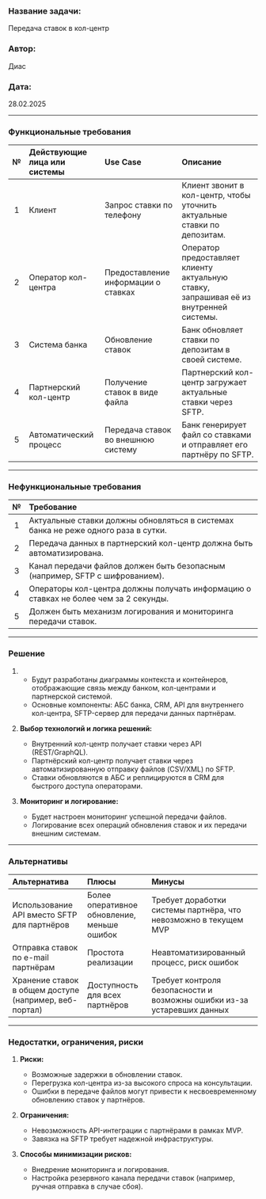 ### **Название задачи:**
Передача ставок в кол-центр

### **Автор:**
Диас

### **Дата:**
28.02.2025

---

### **Функциональные требования**

| **№** | **Действующие лица или системы** | **Use Case** | **Описание** |
| :-: | :- | :- | :- |
| 1 | Клиент | Запрос ставки по телефону | Клиент звонит в кол-центр, чтобы уточнить актуальные ставки по депозитам. |
| 2 | Оператор кол-центра | Предоставление информации о ставках | Оператор предоставляет клиенту актуальную ставку, запрашивая её из внутренней системы. |
| 3 | Система банка | Обновление ставок | Банк обновляет ставки по депозитам в своей системе. |
| 4 | Партнерский кол-центр | Получение ставок в виде файла | Партнерский кол-центр загружает актуальные ставки через SFTP. |
| 5 | Автоматический процесс | Передача ставок во внешнюю систему | Банк генерирует файл со ставками и отправляет его партнёру по SFTP. |

---

### **Нефункциональные требования**

| **№** | **Требование** |
| :-: | :- |
| 1 | Актуальные ставки должны обновляться в системах банка не реже одного раза в сутки. |
| 2 | Передача данных в партнерский кол-центр должна быть автоматизирована. |
| 3 | Канал передачи файлов должен быть безопасным (например, SFTP с шифрованием). |
| 4 | Операторы кол-центра должны получать информацию о ставках не более чем за 2 секунды. |
| 5 | Должен быть механизм логирования и мониторинга передачи ставок. |

---

### **Решение**

1. - Будут разработаны диаграммы контекста и контейнеров, отображающие связь между банком, кол-центрами и партнерской системой.
   - Основные компоненты: АБС банка, CRM, API для внутреннего кол-центра, SFTP-сервер для передачи данных партнёрам.

2. **Выбор технологий и логика решений:**
   - Внутренний кол-центр получает ставки через API (REST/GraphQL).
   - Партнёрский кол-центр получает ставки через автоматизированную отправку файлов (CSV/XML) по SFTP.
   - Ставки обновляются в АБС и реплицируются в CRM для быстрого доступа операторами.

3. **Мониторинг и логирование:**
   - Будет настроен мониторинг успешной передачи файлов.
   - Логирование всех операций обновления ставок и их передачи внешним системам.

---

### **Альтернативы**

| **Альтернатива** | **Плюсы** | **Минусы** |
| :- | :- | :- |
| Использование API вместо SFTP для партнёров | Более оперативное обновление, меньше ошибок | Требует доработки системы партнёра, что невозможно в текущем MVP |
| Отправка ставок по e-mail партнёрам | Простота реализации | Неавтоматизированный процесс, риск ошибок |
| Хранение ставок в общем доступе (например, веб-портал) | Доступность для всех партнёров | Требует контроля безопасности и возможны ошибки из-за устаревших данных |

---

### **Недостатки, ограничения, риски**

1. **Риски:**
   - Возможные задержки в обновлении ставок.
   - Перегрузка кол-центра из-за высокого спроса на консультации.
   - Ошибки в передаче файлов могут привести к несвоевременному обновлению ставок у партнёров.

2. **Ограничения:**
   - Невозможность API-интеграции с партнёрами в рамках MVP.
   - Завязка на SFTP требует надежной инфраструктуры.

3. **Способы минимизации рисков:**
   - Внедрение мониторинга и логирования.
   - Настройка резервного канала передачи ставок (например, ручная отправка в случае сбоя).

